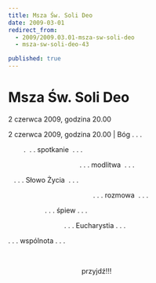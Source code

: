 ```yaml
---
title: Msza Św. Soli Deo
date: 2009-03-01
redirect_from: 
  - 2009/2009.03.01-msza-sw-soli-deo
  - msza-sw-soli-deo-43

published: true
---
```




# Msza Św. Soli Deo

<time>2 czerwca 2009, godzina 20.00</time>

2 czerwca 2009, godzina 20.00 | Bóg . . . 

&nbsp;&nbsp;&nbsp;&nbsp;&nbsp;&nbsp;&nbsp; .&nbsp; . . spotkanie&nbsp; . . .&nbsp; 

&nbsp;&nbsp;&nbsp;&nbsp;&nbsp;&nbsp;&nbsp;&nbsp;&nbsp;&nbsp;&nbsp;&nbsp;&nbsp;&nbsp;&nbsp;&nbsp;&nbsp;&nbsp;&nbsp;&nbsp;&nbsp;&nbsp;&nbsp;&nbsp;&nbsp;&nbsp;&nbsp;&nbsp;&nbsp;&nbsp;&nbsp;&nbsp;&nbsp;&nbsp;&nbsp;&nbsp; . . . modlitwa&nbsp; . . . 

&nbsp;&nbsp; . . . Słowo Życia&nbsp; . . .

&nbsp;&nbsp;&nbsp;&nbsp;&nbsp;&nbsp;&nbsp;&nbsp;&nbsp;&nbsp;&nbsp;&nbsp;&nbsp;&nbsp;&nbsp;&nbsp;&nbsp;&nbsp;&nbsp;&nbsp;&nbsp;&nbsp;&nbsp;&nbsp;&nbsp;&nbsp;&nbsp;&nbsp;&nbsp;&nbsp;&nbsp;&nbsp;&nbsp;&nbsp;&nbsp;&nbsp;&nbsp;&nbsp;&nbsp;&nbsp;&nbsp;&nbsp;&nbsp; . . . rozmowa&nbsp; . . .

&nbsp;&nbsp;&nbsp;&nbsp;&nbsp;&nbsp;&nbsp;&nbsp;&nbsp;&nbsp;&nbsp;&nbsp;&nbsp;&nbsp;&nbsp;&nbsp;&nbsp;&nbsp; . . . śpiew . . .

&nbsp;&nbsp;&nbsp;&nbsp;&nbsp;&nbsp;&nbsp;&nbsp;&nbsp;&nbsp;&nbsp;&nbsp;&nbsp;&nbsp;&nbsp;&nbsp;&nbsp;&nbsp;&nbsp;&nbsp;&nbsp;&nbsp;&nbsp;&nbsp;&nbsp;&nbsp;&nbsp;&nbsp; . . . Eucharystia . . .

. . . wspólnota . . .

&nbsp;&nbsp;&nbsp;&nbsp;&nbsp;&nbsp;&nbsp;&nbsp;&nbsp;&nbsp;&nbsp;&nbsp;&nbsp;&nbsp;&nbsp;&nbsp;&nbsp;&nbsp;&nbsp;&nbsp;&nbsp;&nbsp;&nbsp;&nbsp;&nbsp;&nbsp;&nbsp;&nbsp;&nbsp;&nbsp;&nbsp;&nbsp;&nbsp;&nbsp;&nbsp;&nbsp;&nbsp;&nbsp;&nbsp;&nbsp; 

&nbsp;&nbsp;&nbsp;&nbsp;&nbsp;&nbsp;&nbsp;&nbsp;&nbsp;&nbsp;&nbsp;&nbsp;&nbsp;&nbsp;&nbsp;&nbsp;&nbsp;&nbsp;&nbsp;&nbsp;&nbsp;&nbsp;&nbsp;&nbsp;&nbsp;&nbsp;&nbsp;&nbsp;&nbsp;&nbsp;&nbsp;&nbsp;&nbsp;&nbsp;&nbsp;&nbsp;&nbsp; przyjdź!!!



         

<!--{{json:{"created_date":"2009-03-01 14:36:27","publish_down":"0000-00-00 00:00:00","id":"718"}}}-->
